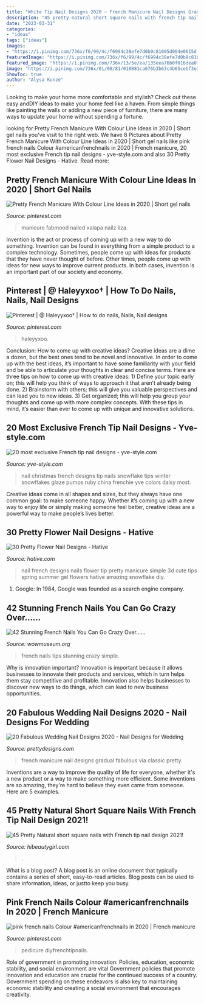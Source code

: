 ```yaml
---
title: "White Tip Nail Designs 2020 ~ French Manicure Nail Designs Gradual Fabulous Via Classic Pretty"
description: "45 pretty natural short square nails with french tip nail design 2021!"
date: "2023-03-31"
categories:
- "ideas"
tags: ["ideas"]
images:
- "https://i.pinimg.com/736x/f6/99/4c/f6994c38efe7d0b9c81005d004e0615d.jpg"
featuredImage: "https://i.pinimg.com/736x/f6/99/4c/f6994c38efe7d0b9c81005d004e0615d.jpg"
featured_image: "https://i.pinimg.com/736x/13/5e/ea/135eea76b0f016dea07195927450d384.jpg"
image: "https://i.pinimg.com/736x/01/00/81/010081ca676b3b63c4b65cebf3e31cc1.jpg"
ShowToc: true
author: "Alysa Kunze"
---
```



Looking to make your home more comfortable and stylish? Check out these easy andDIY ideas to make your home feel like a haven. From simple things like painting the walls or adding a new piece of furniture, there are many ways to update your home without spending a fortune.

	

		
looking for Pretty French Manicure With Colour Line Ideas in 2020 | Short gel nails you've visit to the right web. We have 8 Pictures about Pretty French Manicure With Colour Line Ideas in 2020 | Short gel nails like pink french nails Colour #americanfrenchnails in 2020 | French manicure, 20 most exclusive French tip nail designs - yve-style.com and also 30 Pretty Flower Nail Designs - Hative. Read more:
		
    
## Pretty French Manicure With Colour Line Ideas In 2020 | Short Gel Nails

<img loading=lazy src="https://i.pinimg.com/736x/13/5e/ea/135eea76b0f016dea07195927450d384.jpg" onerror="this.onerror=null;this.src='https://tse1.mm.bing.net/th?id=OIP.CWZSSbd2EZuzBftEhWFfhQAAAA&amp;pid=15.1';" alt="Pretty French Manicure With Colour Line Ideas in 2020 | Short gel nails">

_Source: pinterest.com_

>manicure fabmood nailed xalapa nailz liza. 

	

Invention is the act or process of coming up with a new way to do something. Invention can be found in everything from a simple product to a complex technology. Sometimes, people come up with ideas for products that they have never thought of before. Other times, people come up with ideas for new ways to improve current products. In both cases, invention is an important part of our society and economy.

    
## Pinterest | @ Haleyyxoo† | How To Do Nails, Nails, Nail Designs

<img loading=lazy src="https://i.pinimg.com/736x/01/00/81/010081ca676b3b63c4b65cebf3e31cc1.jpg" onerror="this.onerror=null;this.src='https://tse3.mm.bing.net/th?id=OIP.Ms7ywtbaQ1UyV6Z1PJLhTAHaIM&amp;pid=15.1';" alt="Pinterest | @ Haleyyxoo† | How to do nails, Nails, Nail designs">

_Source: pinterest.com_

>haleyyxoo. 

	

Conclusion: How to come up with creative ideas?
Creative ideas are a dime a dozen, but the best ones tend to be novel and innovative. In order to come up with the best ideas, it’s important to have some familiarity with your field and be able to articulate your thoughts in clear and concise terms. Here are three tips on how to come up with creative ideas: 1) Define your topic early on; this will help you think of ways to approach it that aren’t already being done. 2) Brainstorm with others; this will give you valuable perspectives and can lead you to new ideas. 3) Get organized; this will help you group your thoughts and come up with more complex concepts. With these tips in mind, it’s easier than ever to come up with unique and innovative solutions.

    
## 20 Most Exclusive French Tip Nail Designs - Yve-style.com

<img loading=lazy src="http://yve-style.com/wp-content/uploads/2014/11/winter-french-tips-nails-designs.jpg" onerror="this.onerror=null;this.src='https://tse1.mm.bing.net/th?id=OIP.3szzCeaUOMEj9wEYGMpPTAAAAA&amp;pid=15.1';" alt="20 most exclusive French tip nail designs - yve-style.com">

_Source: yve-style.com_

>nail christmas french designs tip nails snowflake tips winter snowflakes glaze pumps ruby china frenchie yve colors daisy most. 

	

Creative ideas come in all shapes and sizes, but they always have one common goal: to make someone happy. Whether it’s coming up with a new way to enjoy life or simply making someone feel better, creative ideas are a powerful way to make people’s lives better.

    
## 30 Pretty Flower Nail Designs - Hative

<img loading=lazy src="https://hative.com/wp-content/uploads/2014/11/flower-nail-designs/8-pretty-flower-nail-designs.jpg" onerror="this.onerror=null;this.src='https://tse4.mm.bing.net/th?id=OIP.wDoN6c9NKVYX5mELGSKuogHaHN&amp;pid=15.1';" alt="30 Pretty Flower Nail Designs - Hative">

_Source: hative.com_

>nail french designs nails flower tip pretty manicure simple 3d cute tips spring summer gel flowers hative amazing snowflake diy. 

	

1. Google: In 1984, Google was founded as a search engine company.

    
## 42 Stunning French Nails You Can Go Crazy Over......

<img loading=lazy src="http://www.wowmuseum.org/wp-content/uploads/2015/10/21.jpg" onerror="this.onerror=null;this.src='https://tse4.mm.bing.net/th?id=OIP.i1smR7Lv8GOPJeKK_R_2LwHaJ4&amp;pid=15.1';" alt="42 Stunning French Nails You Can Go Crazy Over......">

_Source: wowmuseum.org_

>french nails tips stunning crazy simple. 

	

Why is innovation important?
Innovation is important because it allows businesses to innovate their products and services, which in turn helps them stay competitive and profitable. Innovation also helps businesses to discover new ways to do things, which can lead to new business opportunities.

    
## 20 Fabulous Wedding Nail Designs 2020 - Nail Designs For Wedding

<img loading=lazy src="http://www.prettydesigns.com/wp-content/uploads/2014/07/Gradual-French-Manicure.jpg" onerror="this.onerror=null;this.src='https://tse2.mm.bing.net/th?id=OIP.YEwJ2MBXYa-T671sQuGwbQHaLI&amp;pid=15.1';" alt="20 Fabulous Wedding Nail Designs 2020 - Nail Designs for Wedding">

_Source: prettydesigns.com_

>french manicure nail designs gradual fabulous via classic pretty. 

	

Inventions are a way to improve the quality of life for everyone, whether it's a new product or a way to make something more efficient. Some inventions are so amazing, they're hard to believe they even came from someone. Here are 5 examples.

    
## 45 Pretty Natural Short Square Nails With French Tip Nail Design 2021!

<img loading=lazy src="https://hibeautygirl.com/wp-content/uploads/2021/04/21-11.jpg" onerror="this.onerror=null;this.src='https://tse3.mm.bing.net/th?id=OIP.Cv41mdj-l3fCzNgyRDgAygHaLH&amp;pid=15.1';" alt="45 Pretty Natural short square nails with French tip nail design 2021!">

_Source: hibeautygirl.com_

>. 

	

What is a blog post?
A blog post is an online document that typically contains a series of short, easy-to-read articles. Blog posts can be used to share information, ideas, or justto keep you busy.

    
## Pink French Nails Colour #americanfrenchnails In 2020 | French Manicure

<img loading=lazy src="https://i.pinimg.com/736x/f6/99/4c/f6994c38efe7d0b9c81005d004e0615d.jpg" onerror="this.onerror=null;this.src='https://tse3.mm.bing.net/th?id=OIP.6btLwY2tMeMJ2wCc7ZhOOAHaKW&amp;pid=15.1';" alt="pink french nails Colour #americanfrenchnails in 2020 | French manicure">

_Source: pinterest.com_

>pedicure diyfrenchtipnails. 

	

Role of government in promoting innovation: Policies, education, economic stability, and social environment are vital
Government policies that promote innovation and education are crucial for the continued success of a country. Government spending on these endeavors is also key to maintaining economic stability and creating a social environment that encourages creativity.

